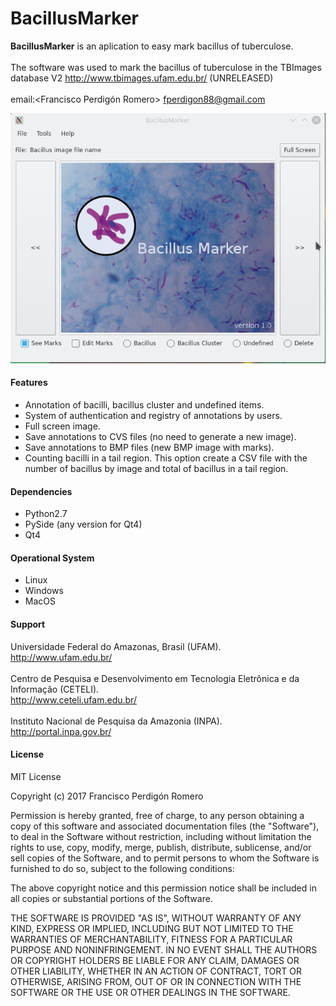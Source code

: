 # BacillusMarker

**BacillusMarker** is an aplication to easy mark bacillus of tuberculose.
<br><br>The software was used to mark the bacillus of tuberculose in the TBImages database V2 http://www.tbimages.ufam.edu.br/ (UNRELEASED)
<br><br> email:<Francisco Perdigón Romero> fperdigon88@gmail.com

![BacillusMarker overview](BacillusMarker.png "BacillusMarker overview")

#### Features

- Annotation of bacilli, bacillus cluster and undefined items.
- System of authentication and registry of annotations by users.
- Full screen image.
- Save annotations to CVS files (no need to generate a new image).
- Save annotations to BMP files (new BMP image with marks).
- Counting bacilli in a tail region. This option create a CSV file with the number of bacillus by image and total of bacillus in a tail region.

#### Dependencies

- Python2.7
- PySide (any version for Qt4)
- Qt4

#### Operational System

- Linux
- Windows
- MacOS


#### Support

Universidade Federal do Amazonas, Brasil (UFAM).
<br>http://www.ufam.edu.br/
<br><br>Centro de Pesquisa e Desenvolvimento em Tecnologia Eletrônica e da Informação (CETELI).
<br>http://www.ceteli.ufam.edu.br/
<br><br>Instituto Nacional de Pesquisa da Amazonia (INPA).
<br>http://portal.inpa.gov.br/


#### License

MIT License

Copyright (c) 2017 Francisco Perdigón Romero

Permission is hereby granted, free of charge, to any person obtaining a copy
of this software and associated documentation files (the "Software"), to deal
in the Software without restriction, including without limitation the rights
to use, copy, modify, merge, publish, distribute, sublicense, and/or sell
copies of the Software, and to permit persons to whom the Software is
furnished to do so, subject to the following conditions:

The above copyright notice and this permission notice shall be included in all
copies or substantial portions of the Software.

THE SOFTWARE IS PROVIDED "AS IS", WITHOUT WARRANTY OF ANY KIND, EXPRESS OR
IMPLIED, INCLUDING BUT NOT LIMITED TO THE WARRANTIES OF MERCHANTABILITY,
FITNESS FOR A PARTICULAR PURPOSE AND NONINFRINGEMENT. IN NO EVENT SHALL THE
AUTHORS OR COPYRIGHT HOLDERS BE LIABLE FOR ANY CLAIM, DAMAGES OR OTHER
LIABILITY, WHETHER IN AN ACTION OF CONTRACT, TORT OR OTHERWISE, ARISING FROM,
OUT OF OR IN CONNECTION WITH THE SOFTWARE OR THE USE OR OTHER DEALINGS IN THE
SOFTWARE.